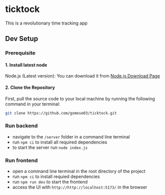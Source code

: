 # ticktock

This is a revolutionary time tracking app


## Dev Setup

### Prerequisite
#### 1. Install latest node
Node.js (Latest version): You can download it from [Node.js Download Page](https://nodejs.org/en/download/current)
#### 2. Clone the Repository
First, pull the source code to your local machine by running the following command in your terminal:

```bash
git clone https://github.com/gomese03/ticktock.git
```

### Run backend
- navigate to the `/server` folder in a command line terminal
- run `npm ci` to install all required dependencies
- to start the server run `node index.js`

### Run frontend
- open a  command line terminal in the root directory of the project
- run `npm ci` to install requied dependencies
- run `npm run dev` to start the frontend
- access the UI with `http://http://localhost:5173/` in the browser
